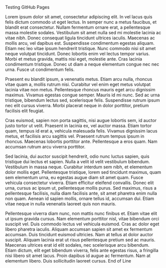 
Testing GitHub Pages


Lorem ipsum dolor sit amet, consectetur adipiscing elit. In vel lacus quis felis dictum commodo ut eget lectus. In semper nunc a metus faucibus, et blandit erat consectetur. Nullam fermentum ornare erat, a pellentesque massa molestie sodales. Vestibulum sit amet nulla sed mi molestie lacinia ac vitae nibh. Donec consequat ligula tincidunt ultrices iaculis. Maecenas ac mollis arcu, vel dapibus est. Suspendisse condimentum egestas aliquam. Etiam nec leo vitae ipsum hendrerit tristique. Nunc commodo nisi sit amet neque volutpat tincidunt. Donec lobortis enim vel lectus tempor varius. Morbi et metus gravida, mattis nisi eget, molestie ante. Cras lacinia condimentum tristique. Donec ut diam a neque elementum congue nec nec urna. Fusce ut condimentum felis.

Praesent eu blandit ipsum, a venenatis metus. Etiam arcu nulla, rhoncus vitae quam a, mollis rutrum nisi. Curabitur vel enim eget metus volutpat lacinia vitae non metus. Pellentesque rhoncus mauris eget arcu dignissim maximus. Vivamus egestas congue semper. Mauris id mi nunc. Sed ac urna tristique, bibendum lectus sed, scelerisque felis. Suspendisse rutrum ipsum nec elit cursus viverra. Morbi placerat neque in dolor porttitor, pretium facilisis elit feugiat.

Cras euismod, sapien non porta sagittis, nisi augue lobortis sem, id auctor justo tortor ut velit. Praesent in lacinia ex, vel auctor massa. Etiam tortor quam, tempus id erat a, vehicula malesuada felis. Vivamus dignissim lacus metus, et facilisis arcu sagittis vel. Praesent rutrum tempus ipsum in rhoncus. Maecenas lobortis porttitor ante. Pellentesque a eros quam. Nam accumsan rutrum arcu viverra porttitor.

Sed lacinia, dui auctor suscipit hendrerit, odio nunc luctus sapien, quis tristique dui lectus et sapien. Nulla a velit id velit vestibulum bibendum. Vestibulum in massa neque. Curabitur interdum sem nibh, et elementum dolor mollis eget. Pellentesque tristique, lorem sed tincidunt maximus, quam sem elementum urna, eu egestas augue diam sit amet quam. Fusce vehicula consectetur viverra. Etiam efficitur eleifend convallis. Donec elit urna, cursus ac ipsum ut, pellentesque mollis purus. Sed maximus, risus a pellentesque facilisis, nulla diam facilisis ante, sit amet pharetra enim nulla non quam. Aenean id sapien mollis, ornare tellus id, accumsan dui. Etiam vitae neque in nulla venenatis laoreet quis non mauris.

Pellentesque viverra diam nunc, non mattis nunc finibus et. Etiam vitae elit ut ipsum gravida cursus. Nam elementum porttitor nisl, vitae bibendum orci suscipit vel. Duis commodo lectus vel vehicula euismod. Cras ac dolor eget libero pharetra iaculis. Aliquam accumsan sapien sit amet ex fermentum accumsan. Duis tincidunt euismod ultricies. Nam at tellus at dolor auctor suscipit. Aliquam lacinia erat ut risus pellentesque pretium sed ac mauris. Maecenas ultrices erat id elit sodales, nec scelerisque arcu bibendum. Etiam dictum, elit eget bibendum viverra, felis ante egestas risus, a fringilla nisi libero sit amet lacus. Proin dapibus id augue ac fermentum. Nam at elementum libero. Duis sollicitudin laoreet cursus.
End of Line
